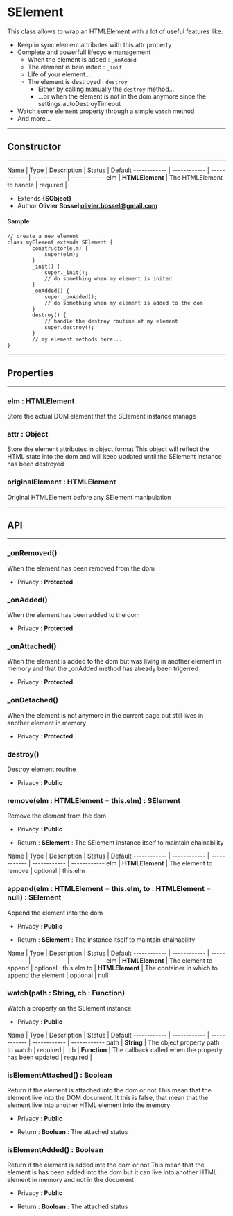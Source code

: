 # SElement
This class allows to wrap an HTMLElement with a lot of useful features like:
- Keep in sync element attributes with this.attr property
- Complete and powerfull lifecycle management
 	- When the element is added : `_onAdded`
 	- The element is bein inited : `_init`
 	- Life of your element...
 	- The element is destroyed : `destroy`
 		- Either by calling manually the `destroy` method...
 		- ...or when the element is not in the dom anymore since the settings.autoDestroyTimeout
 - Watch some element property through a simple `watch` method
 - And more...

-----------------------------
## Constructor
-----------------------------



Name | Type | Description | Status | Default
------------ | ------------ | ------------ | ------------ | ------------
elm | **HTMLElement** | The HTMLElement to handle | required | 

- Extends **{SObject}**
- Author **Olivier Bossel <olivier.bossel@gmail.com>**

#### Sample
```language-undefined
// create a new element
class myElement extends SElement {
		constructor(elm) {
			super(elm);
		}
		_init() {
			super._init();
			// do something when my element is inited
		}
		_onAdded() {
			super._onAdded();
			// do something when my element is added to the dom
		}
		destroy() {
			// handle the destroy routine of my element
			super.destroy();
		}
		// my element methods here...
}

```


-----------------------------
## Properties
-----------------------------

### elm : HTMLElement
Store the actual DOM element that the SElement instance manage

### attr : Object
Store the element attributes in object format
This object will reflect the HTML state into the dom
and will keep updated until the SElement instance has been destroyed

### originalElement : HTMLElement
Original HTMLElement before any SElement manipulation

-----------------------------
## API
-----------------------------

### _onRemoved()
When the element has been removed from the dom
- Privacy : **Protected**




### _onAdded()
When the element has been added to the dom
- Privacy : **Protected**




### _onAttached()
When the element is added to the dom but was living
in another element in memory and that the _onAdded method
has already been trigerred
- Privacy : **Protected**




### _onDetached()
When the element is not anymore in the current page
but still lives in another element in memory
- Privacy : **Protected**




### destroy()
Destroy element routine
- Privacy : **Public**




### remove(elm : HTMLElement = this.elm) : SElement
Remove the element from the dom
- Privacy : **Public**

- Return : **SElement** : The SElement instance itself to maintain chainability

Name | Type | Description | Status | Default
------------ | ------------ | ------------ | ------------ | ------------
elm | **HTMLElement** | The element to remove | optional | this.elm


### append(elm : HTMLElement = this.elm, to : HTMLElement = null) : SElement
Append the element into the dom
- Privacy : **Public**

- Return : **SElement** : The instance itself to maintain chainability

Name | Type | Description | Status | Default
------------ | ------------ | ------------ | ------------ | ------------
elm | **HTMLElement** | The element to append | optional | this.elm
to | **HTMLElement** | The container in which to append the element | optional | null


### watch(path : String, cb : Function)
Watch a property on the SElement instance
- Privacy : **Public**



Name | Type | Description | Status | Default
------------ | ------------ | ------------ | ------------ | ------------
path | **String** | The object property path to watch | required | 
cb | **Function** | The callback called when the property has been updated | required | 


### isElementAttached() : Boolean
Return if the element is attached into the dom or not
This mean that the element live into the DOM document. It this is false,
that mean that the element live into another HTML element into the memory
- Privacy : **Public**

- Return : **Boolean** : The attached status


### isElementAdded() : Boolean
Return if the element is added into the dom or not
This mean that the element is has been added into the dom
but it can live into another HTML element in memory and not
in the document
- Privacy : **Public**

- Return : **Boolean** : The attached status



